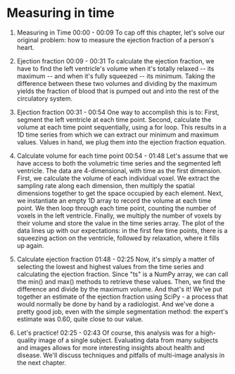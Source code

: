 # Measuring in time

1. Measuring in Time
00:00 - 00:09
To cap off this chapter, let's solve our original problem: how to measure the ejection fraction of a person's heart.

2. Ejection fraction
00:09 - 00:31
To calculate the ejection fraction, we have to find the left ventricle's volume when it's totally relaxed -- its maximum -- and when it's fully squeezed -- its minimum. Taking the difference between these two volumes and dividing by the maximum yields the fraction of blood that is pumped out and into the rest of the circulatory system.

3. Ejection fraction
00:31 - 00:54
One way to accomplish this is to: First, segment the left ventricle at each time point. Second, calculate the volume at each time point sequentially, using a for loop. This results in a 1D time series from which we can extract our minimum and maximum values. Values in hand, we plug them into the ejection fraction equation.

4. Calculate volume for each time point
00:54 - 01:48
Let's assume that we have access to both the volumetric time series and the segmented left ventricle. The data are 4-dimensional, with time as the first dimension. First, we calculate the volume of each individual voxel. We extract the sampling rate along each dimension, then multiply the spatial dimensions together to get the space occupied by each element. Next, we instantiate an empty 1D array to record the volume at each time point. We then loop through each time point, counting the number of voxels in the left ventricle. Finally, we multiply the number of voxels by their volume and store the value in the time series array. The plot of the data lines up with our expectations: in the first few time points, there is a squeezing action on the ventricle, followed by relaxation, where it fills up again.

5. Calculate ejection fraction
01:48 - 02:25
Now, it's simply a matter of selecting the lowest and highest values from the time series and calculating the ejection fraction. Since "ts" is a NumPy array, we can call the min() and max() methods to retrieve these values. Then, we find the difference and divide by the maximum volume. And that's it! We've put together an estimate of the ejection fraction using SciPy - a process that would normally be done by hand by a radiologist. And we've done a pretty good job, even with the simple segmentation method: the expert's estimate was 0.60, quite close to our value.

6. Let's practice!
02:25 - 02:43
Of course, this analysis was for a high-quality image of a single subject. Evaluating data from many subjects and images allows for more interesting insights about health and disease. We'll discuss techniques and pitfalls of multi-image analysis in the next chapter.